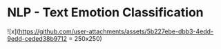 # NLP - Text Emotion Classification

![x](https://github.com/user-attachments/assets/5b227ebe-dbb3-4edd-9edd-ceded38b9712 = 250x250)
